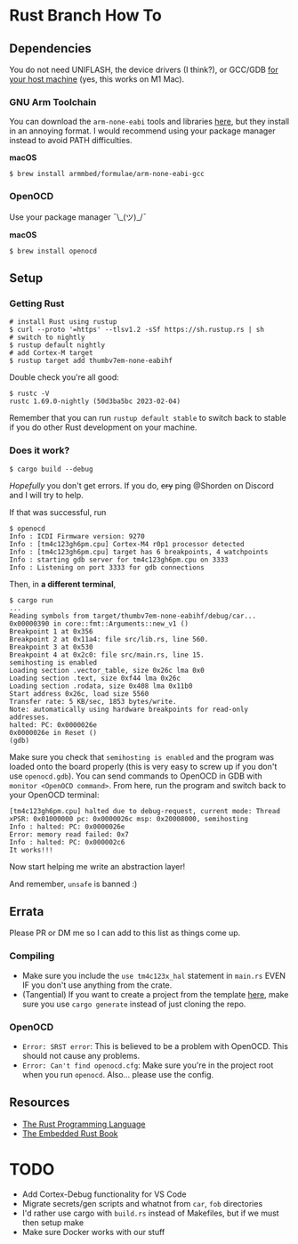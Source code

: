 # Rust Branch How To
## Dependencies
You do not need UNIFLASH, the device drivers (I think?), or GCC/GDB <ins>for your host machine</ins> (yes, this works on M1 Mac).

### GNU Arm Toolchain
You can download the `arm-none-eabi` tools and libraries [here](https://developer.arm.com/Tools%20and%20Software/GNU%20Toolchain), but they install in an annoying format. I would recommend using your package manager instead to avoid PATH difficulties.

**macOS**
```
$ brew install armmbed/formulae/arm-none-eabi-gcc
```

### OpenOCD
Use your package manager ¯\\\_\(ツ\)\_/¯

**macOS**
```
$ brew install openocd
```

## Setup

### Getting Rust
```
# install Rust using rustup
$ curl --proto '=https' --tlsv1.2 -sSf https://sh.rustup.rs | sh
# switch to nightly
$ rustup default nightly
# add Cortex-M target
$ rustup target add thumbv7em-none-eabihf
```
Double check you're all good:
```
$ rustc -V
rustc 1.69.0-nightly (50d3ba5bc 2023-02-04)
```
Remember that you can run `rustup default stable` to switch back to stable if you do other Rust development on your machine.

### Does it work?
```
$ cargo build --debug
```
*Hopefully* you don't get errors. If you do, ~~cry~~ ping @Shorden on Discord and I will try to help.

If that was successful, run
```
$ openocd
Info : ICDI Firmware version: 9270
Info : [tm4c123gh6pm.cpu] Cortex-M4 r0p1 processor detected
Info : [tm4c123gh6pm.cpu] target has 6 breakpoints, 4 watchpoints
Info : starting gdb server for tm4c123gh6pm.cpu on 3333
Info : Listening on port 3333 for gdb connections
```
Then, in **a different terminal**,
```
$ cargo run
...
Reading symbols from target/thumbv7em-none-eabihf/debug/car...
0x00000390 in core::fmt::Arguments::new_v1 ()
Breakpoint 1 at 0x356
Breakpoint 2 at 0x11a4: file src/lib.rs, line 560.
Breakpoint 3 at 0x530
Breakpoint 4 at 0x2c0: file src/main.rs, line 15.
semihosting is enabled
Loading section .vector_table, size 0x26c lma 0x0
Loading section .text, size 0xf44 lma 0x26c
Loading section .rodata, size 0x408 lma 0x11b0
Start address 0x26c, load size 5560
Transfer rate: 5 KB/sec, 1853 bytes/write.
Note: automatically using hardware breakpoints for read-only addresses.
halted: PC: 0x0000026e
0x0000026e in Reset ()
(gdb)
```
Make sure you check that `semihosting is enabled` and the program was loaded onto the board properly (this is very easy to screw up if you don't use `openocd.gdb`). You can send commands to OpenOCD in GDB with `monitor <OpenOCD command>`. From here, run the program and switch back to your OpenOCD terminal:
```
[tm4c123gh6pm.cpu] halted due to debug-request, current mode: Thread
xPSR: 0x01000000 pc: 0x0000026c msp: 0x20008000, semihosting
Info : halted: PC: 0x0000026e
Error: memory read failed: 0x7
Info : halted: PC: 0x000002c6
It works!!!
```
Now start helping me write an abstraction layer!

And remember, `unsafe` is banned :)

## Errata
Please PR or DM me so I can add to this list as things come up.
### Compiling
- Make sure you include the `use tm4c123x_hal` statement in `main.rs` EVEN IF you don't use anything from the crate.
- (Tangential) If you want to create a project from the template [here](https://github.com/rust-embedded/cortex-m-quickstart), make sure you use `cargo generate` instead of just cloning the repo.
### OpenOCD
- `Error: SRST error`: This is believed to be a problem with OpenOCD. This should not cause any problems.
- `Error: Can't find openocd.cfg`: Make sure you're in the project root when you run `openocd`. Also... please use the config.

## Resources
- [The Rust Programming Language](https://doc.rust-lang.org/book/)
- [The Embedded Rust Book](https://doc.rust-lang.org/beta/embedded-book/)

# TODO
- Add Cortex-Debug functionality for VS Code
- Migrate secrets/gen scripts and whatnot from `car`, `fob` directories
- I'd rather use cargo with `build.rs` instead of Makefiles, but if we must then setup make
- Make sure Docker works with our stuff